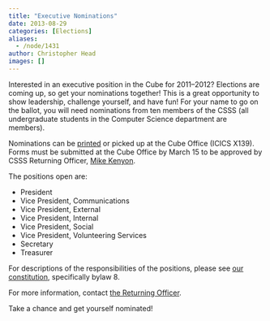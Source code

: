 ```yaml
---
title: "Executive Nominations"
date: 2013-08-29
categories: [Elections]
aliases:
  - /node/1431
author: Christopher Head
images: []
---
```


Interested in an executive position in the Cube for 2011–2012? Elections are coming up, so get your nominations together! This is a great opportunity to show leadership, challenge yourself, and have fun! For your name to go on the ballot, you will need nominations from ten members of the CSSS (all undergraduate students in the Computer Science department are members).

Nominations can be [printed](/files/2011nomination.pdf) or picked up at the Cube Office (ICICS X139). Forms must be submitted at the Cube Office by March 15 to be approved by CSSS Returning Officer, [Mike Kenyon](/cdn-cgi/l/email-protection#9efbf2fbfdeaf7f1f0eddeeaf6fbfdebfcfbb0fdff).

The positions open are:

*   President
*   Vice President, Communications
*   Vice President, External
*   Vice President, Internal
*   Vice President, Social
*   Vice President, Volunteering Services
*   Secretary
*   Treasurer

For descriptions of the responsibilities of the positions, please see [our constitution](/club/about/constitution), specifically bylaw 8.

For more information, contact [the Returning Officer](/cdn-cgi/l/email-protection#12777e7771667b7d7c6152667a77716770773c7173).

Take a chance and get yourself nominated!
